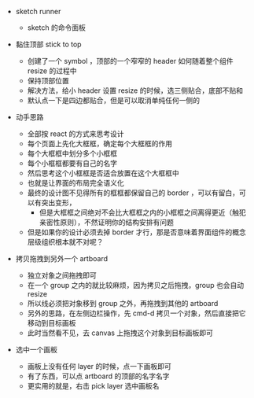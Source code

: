 - sketch runner
  - sketch 的命令面板

- 黏住顶部 stick to top
  - 创建了一个 symbol ，顶部的一个窄窄的 header 如何随着整个组件 resize 的过程中
  - 保持顶部位置
  - 解决方法，给小 header 设置 resize 的时候，选三侧贴合，底部不贴和
  - 默认点一下是四边都贴合，但是可以取消单纯任何一侧的

- 动手思路
  - 全部按 react 的方式来思考设计
  - 每个页面上先化大框框，确定每个大框框的作用
  - 每个大框框中划分多个小框框
  - 每个小框框都要有自己的名字
  - 然后思考这个小框框是否适合放置在这个大框框中
  - 也就是让界面的布局完全语义化
  - 最终的设计图不见得所有的框框都保留自己的 border ，可以有留白，可以有突出变形，
    - 但是大框框之间绝对不会比大框框之内的小框框之间离得更近（触犯亲密性原则），不然证明你的结构安排有问题
  - 但是如果你的设计必须去掉 border 才行，那是否意味着界面组件的概念层级组织根本就不对呢？

- 拷贝拖拽到另外一个 artboard
  - 独立对象之间拖拽即可
  - 在一个 group 之内的就比较麻烦，因为拷贝之后拖拽，group 也会自动 resize
  - 所以线必须把对象移到 group 之外，再拖拽到其他的 artboard
  - 另外的思路，在左侧边栏操作，先 cmd-d 拷贝一个对象，然后直接把它移动到目标画板
  - 此时当然看不见，去 canvas 上拖拽这个对象到目标画板即可

- 选中一个画板
  - 画板上没有任何 layer 的时候，点一下画板即可
  - 有了东西，可以点 artboard 的顶部的名字名字
  - 更实用的就是，右击 pick layer 选中画板名
